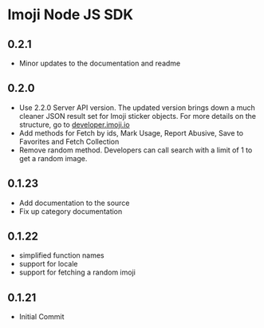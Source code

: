 # Imoji Node JS SDK

## 0.2.1
* Minor updates to the documentation and readme

## 0.2.0
* Use 2.2.0 Server API version. The updated version brings down a much cleaner JSON result set for Imoji sticker objects. For more details on the structure, go to [developer.imoji.io](https://developer.imoji.io/#/home#rest-documentation-response-objects)
* Add methods for Fetch by ids, Mark Usage, Report Abusive, Save to Favorites and Fetch Collection
* Remove random method. Developers can call search with a limit of 1 to get a random image.

## 0.1.23
* Add documentation to the source
* Fix up category documentation

## 0.1.22
* simplified function names
* support for locale
* support for fetching a random imoji

## 0.1.21
* Initial Commit